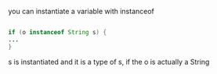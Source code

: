 you can instantiate a variable with instanceof

```java

if (o instanceof String s) {
...
}
```

s is instantiated and it is a type of s, if the o is actually a String